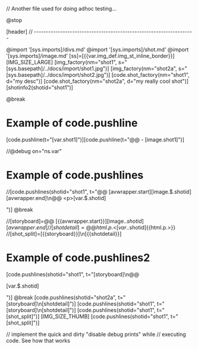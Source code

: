 // Another file used for doing adhoc testing...

@stop

[header]
// -------------------------------------------------------------------

@import '[sys.imports]/divs.md'
@import '[sys.imports]/shot.md'
@import '[sys.imports]/image.md'
[ss]=[{{var.img_def.img_st_inline_border}}]
[IMG_SIZE_LARGE]
[img_factory(nm="shot1", s="[sys.basepath]/../docs/import/shot1.jpg")]
[img_factory(nm="shot2a", s="[sys.basepath]/../docs/import/shot2.jpg")]
[code.shot_factory(nm="shot1", d="my desc")] 
[code.shot_factory(nm="shot2a", d="my really cool shot")] 
[shotinfo2(shotid="shot1")]

@break

# Example of code.pushline
[code.pushline(t="[var.shot1]")][code.pushline(t="@@ - [image.shot1]")]

//@debug on="ns.var" 
# Example of code.pushlines
//[code.pushlines(shotid="shot1", t="@@ [avwrapper.start][image.$.shotid][avwrapper.end]\n@@ <p>[var.$.shotid]</p>")] 
@break

//[storyboard]=@@ [{{avwrapper.start}}][image.$.shotid][{{avwrapper.end}}]
//[shotdetail]=@@ {{html.p.<}}[var.$.shotid]{{html.p.>}}
//[shot_split]=[{{storyboard}}]\n[{{shotdetail}}]

# Example of code.pushlines2
[code.pushlines(shotid="shot1", t="[storyboard]\n@@ <p>[var.$.shotid]</p>")] 
@break
[code.pushlines(shotid="shot2a", t="[storyboard]\n[shotdetail]")] 
[code.pushlines(shotid="shot1", t="[storyboard]\n[shotdetail]")] 
[code.pushlines(shotid="shot1", t="[shot_split]")] 
[IMG_SIZE_THUMB] 
[code.pushlines(shotid="shot1", t="[shot_split]")] 


// implement the quick and dirty "disable debug prints" while 
// executing code. See how that works

